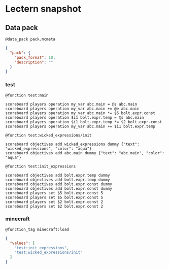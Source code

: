 # Lectern snapshot

## Data pack

`@data_pack pack.mcmeta`

```json
{
  "pack": {
    "pack_format": 10,
    "description": ""
  }
}
```

### test

`@function test:main`

```mcfunction
scoreboard players operation my_var abc.main = @s abc.main
scoreboard players operation my_var abc.main += @e abc.main
scoreboard players operation my_var abc.main *= $5 bolt.expr.const
scoreboard players operation $i1 bolt.expr.temp = @s abc.main
scoreboard players operation $i1 bolt.expr.temp *= $2 bolt.expr.const
scoreboard players operation my_var abc.main += $i1 bolt.expr.temp
```

`@function test:wicked_expressions/init`

```mcfunction
scoreboard objectives add wicked_expressions dummy {"text": "wicked_expressions", "color": "aqua"}
scoreboard objectives add abc.main dummy {"text": "abc.main", "color": "aqua"}
```

`@function test:init_expressions`

```mcfunction
scoreboard objectives add bolt.expr.temp dummy
scoreboard objectives add bolt.expr.temp dummy
scoreboard objectives add bolt.expr.const dummy
scoreboard objectives add bolt.expr.const dummy
scoreboard players set $5 bolt.expr.const 5
scoreboard players set $5 bolt.expr.const 5
scoreboard players set $2 bolt.expr.const 2
scoreboard players set $2 bolt.expr.const 2
```

### minecraft

`@function_tag minecraft:load`

```json
{
  "values": [
    "test:init_expressions",
    "test:wicked_expressions/init"
  ]
}
```

